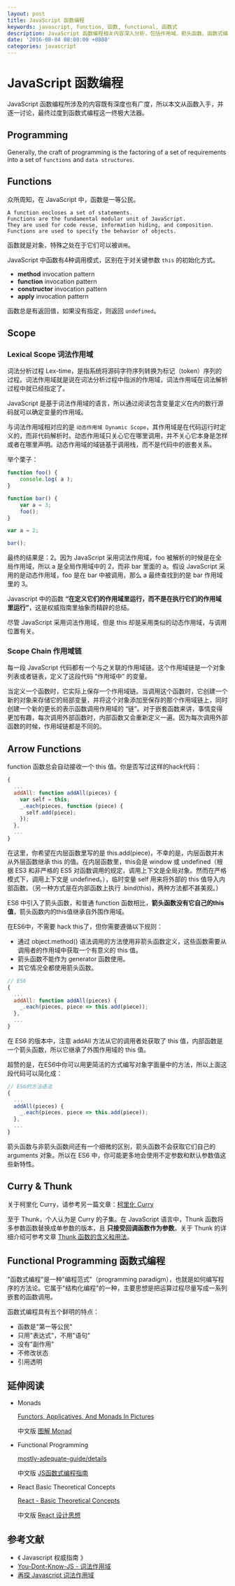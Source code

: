 ```yaml
---
layout: post
title: JavaScript 函数编程
keywords: javascript, function, 函数, functional, 函数式
description: JavaScript 函数编程相关内容深入分析，包括作用域、箭头函数、函数式编程等
date: '2016-08-04 08:00:00 +0800'
categories: javascript
---
```


# JavaScript 函数编程

JavaScript 函数编程所涉及的内容既有深度也有广度，所以本文从函数入手，并逐一讨论，最终过度到函数式编程这一终极大法器。

## Programming

Generally, the craft of programming is the factoring of a set of requirements into a set of `functions` and `data structures`.

## Functions

众所周知，在 JavaScript 中，函数是一等公民。

```
A function encloses a set of statements.
Functions are the fundamental modular unit of JavaScript.
They are used for code reuse, information hiding, and composition.
Functions are used to specify the behavior of objects.
```

函数就是对象，特殊之处在于它们可以被`调用`。

JavaScript 中函数有4种调用模式，区别在于对关键参数 `this` 的初始化方式。

- **method** invocation pattern
- **function** invocation pattern
- **constructor** invocation pattern
- **apply** invocation pattern

函数总是有返回值，如果没有指定，则返回 `undefined`。

## Scope

### Lexical Scope 词法作用域

词法分析过程 Lex-time，是指系统将源码字符序列转换为标记（token）序列的过程。词法作用域就是说在词法分析过程中指派的作用域，词法作用域在词法解析过程中就已经指定了。

JavaScript 是基于词法作用域的语言，所以通过阅读包含变量定义在内的数行源码就可以确定变量的作用域。

与词法作用域相对应的是 `动态作用域 Dynamic Scope`，其作用域是在代码运行时定义的，而非代码解析时。动态作用域只关心它在哪里调用，并不关心它本身是怎样或者在哪里声明。动态作用域的域链基于调用栈，而不是代码中的嵌套关系。

举个栗子：

```javascript
function foo() {
    console.log( a );
}

function bar() {
    var a = 3;
    foo();
}

var a = 2;

bar();
```

最终的结果是：2。因为 JavaScript 采用词法作用域，foo 被解析的时候是在全局作用域，所以 a 是全局作用域中的 2，而非 bar 里面的 a。假设 JavaScript 采用的是动态作用域，foo 是在 bar 中被调用，那么 a 最终查找到的是 bar 作用域里的 3。

Javascript 中的函数 **“在定义它们的作用域里运行，而不是在执行它们的作用域里运行”**，这是权威指南里抽象而精辟的总结。

尽管 JavaScript 采用词法作用域，但是 this 却是采用类似的动态作用域，与调用位置有关。

### Scope Chain 作用域链

每一段 JavaScript 代码都有一个与之关联的作用域链。这个作用域链是一个对象列表或者链表，定义了这段代码 “作用域中” 的变量。

当定义一个函数时，它实际上保存一个作用域链。当调用这个函数时，它创建一个新的对象来存储它的局部变量，并将这个对象添加至保存的那个作用域链上，同时创建一个新的更长的表示函数调用作用域的 “链”。对于嵌套函数来讲，事情变得更加有趣，每次调用外部函数时，内部函数又会重新定义一遍。因为每次调用外部函数的时候，作用域链都是不同的。


## Arrow Functions

function 函数总会自动接收一个 this 值。你是否写过这样的hack代码：

```javascript
{
  ...
  addAll: function addAll(pieces) {
    var self = this;
    _.each(pieces, function (piece) {
      self.add(piece);
    });
  },
  ...
}
```

在这里，你希望在内层函数里写的是 this.add(piece)，不幸的是，内层函数并未从外层函数继承 this 的值。在内层函数里，this会是 window 或 undefined（根据 ES3 和非严格的 ES5 对函数调用的规定，调用上下文是全局对象。然而在严格模式下，调用上下文是 undefined。），临时变量 self 用来将外部的 this 值导入内部函数。（另一种方式是在内部函数上执行 .bind(this)，两种方法都不甚美观。）

ES6 中引入了箭头函数，和普通 function 函数相比，**箭头函数没有它自己的this值**，箭头函数内的this值继承自外围作用域。

在ES6中，不需要 hack this了，但你需要遵循以下规则：

- 通过 object.method() 语法调用的方法使用非箭头函数定义，这些函数需要从调用者的作用域中获取一个有意义的 this 值。
- 箭头函数不能作为 generator 函数使用。
- 其它情况全都使用箭头函数。

```javascript
// ES6
{
  ...
  addAll: function addAll(pieces) {
    _.each(pieces, piece => this.add(piece));
  },
  ...
}
```

在 ES6 的版本中，注意 addAll 方法从它的调用者处获取了 this 值，内部函数是一个箭头函数，所以它继承了外围作用域的 this 值。

超赞的是，在ES6中你可以用更简洁的方式编写对象字面量中的方法，所以上面这段代码可以简化成：

```javascript
// ES6的方法语法
{
  ...
  addAll(pieces) {
    _.each(pieces, piece => this.add(piece));
  },
  ...
}
```

箭头函数与非箭头函数间还有一个细微的区别，箭头函数不会获取它们自己的 arguments 对象。所以在 ES6 中，你可能更多地会使用不定参数和默认参数值这些新特性。

## Curry & Thunk

关于柯里化 Curry，请参考另一篇文章：[柯里化 Curry](/javascript/curry.html)

至于 Thunk，个人认为是 Curry 的子集。在 JavaScript 语言中，Thunk 函数将多参数函数替换成单参数的版本，且 **只接受回调函数作为参数**。关于 Thunk 的详细介绍可参考文章 [Thunk 函数的含义和用法](http://www.ruanyifeng.com/blog/2015/05/thunk.html)。


## Functional Programming 函数式编程

"函数式编程"是一种"编程范式"（programming paradigm），也就是如何编写程序的方法论。它属于"结构化编程"的一种，主要思想是把运算过程尽量写成一系列嵌套的函数调用。

函数式编程具有五个鲜明的特点：

- 函数是"第一等公民"
- 只用"表达式"，不用"语句"
- 没有"副作用"
- 不修改状态
- 引用透明

## 延伸阅读

- Monads

  [Functors, Applicatives, And Monads In Pictures](http://adit.io/posts/2013-04-17-functors,_applicatives,_and_monads_in_pictures.html)

  中文版 [图解 Monad](http://www.ruanyifeng.com/blog/2015/07/monad.html)

- Functional Programming

  [mostly-adequate-guide/details](https://drboolean.gitbooks.io/mostly-adequate-guide/content/)

  中文版 [JS函数式编程指南](https://www.gitbook.com/book/llh911001/mostly-adequate-guide-chinese/details)

- React Basic Theoretical Concepts

  [React - Basic Theoretical Concepts](https://github.com/reactjs/react-basic)

  中文版 [React 设计思想](https://github.com/react-guide/react-basic)


## 参考文献

- 《 Javascript 权威指南 》
- [You-Dont-Know-JS - 词法作用域](https://segmentfault.com/a/1190000002532217)
- [再探 Javascript 词法作用域](http://www.cnblogs.com/mophee/archive/2009/03/15/1412590.html)
